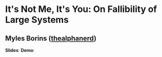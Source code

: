 # It's Not Me, It's You: On Fallibility of Large Systems
## Myles Borins ([thealphanerd](http://twitter.com/thealphanerd))

**Slides**: 
**Demo**:

